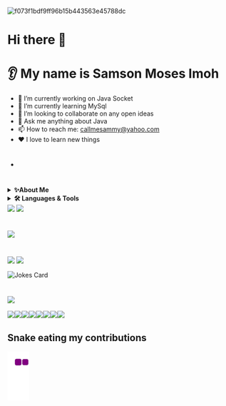 ![f073f1bdf9ff96b15b443563e45788dc](https://user-images.githubusercontent.com/91014957/183244678-0fcfab69-41dc-49ea-aded-cf712895f36c.gif)



# Hi there 👋
# 👂 My name is Samson Moses Imoh 

* 🔭 I’m currently working on Java Socket
* 🌱 I’m currently learning MySql
* 🤝 I’m looking to collaborate on any open ideas 
* 💬 Ask me anything about Java
* 📫 How to reach me: callmesammy@yahoo.com
* ❤️ I love to learn new things 
* #
<details>
    <summary><b>✨About Me </b></summary><br/>
   I'm passionate about working with like-minded people to advance the art of computer Engineering so that can we can realize the potential of Technology technology to empower better human collaboration.
</details>
<details>
    <summary><b>🛠️ Languages & Tools</b></summary><br/>
    * Java
    * Spring frame
    * MySql
</details>

<img src="https://github-readme-stats.vercel.app/api?username=Callmesammy&show_icons=true"/>

<img src="https://github-readme-stats.vercel.app/api/top-langs?username=Callmesammy"/>

#
<img src="https://github-readme-stats.vercel.app/api/top-langs?username=Callmesammy&layout=compact"/>

#
<img src="https://github-readme-streak-stats.herokuapp.com/?user=Callmesammy"/>

<img src="https://github-readme-stats.vercel.app/api?username=Callmesammy&show_icons=true&theme=dark"/>


![Jokes Card](https://readme-jokes.vercel.app/api)
#
[![](https://img.shields.io/badge/linkedin-%230077B5.svg?style=for-the-badge&logo=linkedin)](https://www.linkedin.com/in/)

<img height=50 src="https://cdn.jsdelivr.net/gh/devicons/devicon/icons/python/python-original.svg"/><img height=50 src="https://cdn.jsdelivr.net/gh/devicons/devicon/icons/java/java-original.svg"/><img height=50 src="https://cdn.jsdelivr.net/gh/devicons/devicon/icons/html5/html5-original.svg" /><img height=50 src="https://cdn.jsdelivr.net/gh/devicons/devicon/icons/css3/css3-original.svg" /><img height=50 src="https://cdn.jsdelivr.net/gh/devicons/devicon/icons/react/react-original.svg" /><img height=50 src="https://cdn.jsdelivr.net/gh/devicons/devicon/icons/git/git-plain.svg"/><img height=50 src="https://cdn.jsdelivr.net/gh/devicons/devicon/icons/github/github-original.svg"/><img height=50 src="https://cdn.jsdelivr.net/gh/devicons/devicon/icons/canva/canva-original.svg"/>


## Snake eating my contributions 

![snake gif](https://github.com/Callmesammy/Callmesammy/blob/output/github-contribution-grid-snake.gif)
